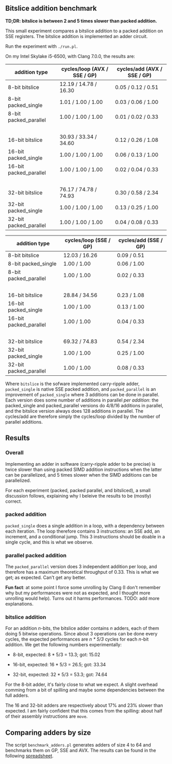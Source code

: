 Bitslice addition benchmark
---

**TD;DR: bitslice is between 2 and 5 times slower than packed addition.**

This small experiment compares a bitslice addition to a packed
addition on SSE registers. The bitslice addition is implemented an
adder circuit.

Run the experiment with `./run.pl`.

On my Intel Skylake i5-6500, with Clang 7.0.0, the results are:

|    **addition type**   |  **cycles/loop (AVX / SSE / GP)** |  **cycles/add  (AVX / SSE / GP)** |
| ---------------------- | --------------------------------- | --------------------------------- |
|  8-bit        bitslice |    12.19   /   14.78  /  16.30   |     0.05   /    0.12  /   0.51   | 
|  8-bit   packed_single |     1.01   /    1.00  /   1.00   |     0.03   /    0.06  /   1.00   | 
|  8-bit packed_parallel |     1.00   /    1.00  /   1.00   |     0.01   /    0.02  /   0.33   | 
|         &nbsp;         |             &nbsp;               |                &nbsp;            |
| 16-bit        bitslice |    30.93   /   33.34  /  34.60   |     0.12   /    0.26  /   1.08   | 
| 16-bit   packed_single |     1.00   /    1.00  /   1.00   |     0.06   /    0.13  /   1.00   | 
| 16-bit packed_parallel |     1.00   /    1.00  /   1.00   |     0.02   /    0.04  /   0.33   | 
|         &nbsp;         |             &nbsp;               |                &nbsp;             |
| 32-bit        bitslice |    76.17   /   74.78  /  74.93   |     0.30   /    0.58  /   2.34   | 
| 32-bit   packed_single |     1.00   /    1.00  /   1.00   |     0.13   /    0.25  /   1.00   | 
| 32-bit packed_parallel |     1.00   /    1.00  /   1.00   |     0.04   /    0.08  /   0.33   | 


|    **addition type**   |  **cycles/loop (SSE / GP)** |  **cycles/add  (SSE / GP)** |
| ---------------------- | --------------------------- | --------------------------- |
|  8-bit        bitslice |     12.03    /    16.26     |      0.09    /     0.51     | 
|  8-bit   packed_single |      1.00    /     1.00     |      0.06    /     1.00     | 
|  8-bit packed_parallel |      1.00    /     1.00     |      0.02    /     0.33     | 
|         &nbsp;         |          &nbsp;             |             &nbsp;          |
| 16-bit        bitslice |     28.84    /    34.56     |      0.23    /     1.08     | 
| 16-bit   packed_single |      1.00    /     1.00     |      0.13    /     1.00     | 
| 16-bit packed_parallel |      1.00    /     1.00     |      0.04    /     0.33     | 
|         &nbsp;         |          &nbsp;             |             &nbsp;          |
| 32-bit        bitslice |     69.32    /    74.83     |      0.54    /     2.34     | 
| 32-bit   packed_single |      1.00    /     1.00     |      0.25    /     1.00     | 
| 32-bit packed_parallel |      1.00    /     1.00     |      0.08    /     0.33     |


Where `bitslice` is the sofware implemented carry-ripple adder,
`packed_single` is native SSE packed addition, and `packed_parallel`
is an improvement of `packed_single` where 3 additions can be done in
parallel. Each version does some number of additions in parallel _per
addition_: the packed_single and packed_parallel versions do 4/8/16
additions in parallel, and the bitslice version always does 128
additions in parallel. The cycles/add are therefore simply the
cycles/loop divided by the number of parallel additions.


## Results

### Overall

Implementing an adder in software (carry-ripple adder to be precise)
is twice slower than using packed SIMD addition instructions when the
latter can be parallelized, and 5 times slower when the SIMD additions
can be parallelized.

For each experiment (packed, packed parallel, and bitsliced), a small
discussion follows, explaining why I beleive the results to be
(mostly) correct.

### packed addition

`packed_single` does a single addition in a loop, with a dependency
between each iteration. The loop therefore contains 3 instructions: an
SSE add, an increment, and a conditional jump. This 3 instructions
should be doable in a single cycle, and this is what we observe.

### parallel packed addition

The `packed_parallel` version does 3 independent addition per loop,
and therefore has a maximum theoretical throughput of 0.33. This is
what we get; as expected. Can't get any better.

**Fun fact**: at some point I force some unrolling by Clang (I don't
remember why but my performances were not as expected, and I thought
more unrolling would help). Turns out it harms performances. TODO: add
more explanations.


### bitslice addition

For an addition _n_-bits, the bitslice adder contains _n_ adders, each
of them doing 5 bitwise operations. Since about 3 operations can be
done every cycles, the expected performances are _n * 5/3_ cycles for
each _n_-bit addition. We get the following numbers experimentally:

 - 8-bit, expected: 8 * 5/3 = 13.3; got: 15.02
 
 - 16-bit, expected: 16 * 5/3 = 26.5; got: 33.34
 
 - 32-bit, expected: 32 * 5/3 = 53.3; got: 74.64
 
For the 8-bit adder, it's fairly close to what we expect. A slight
overhead comming from a bit of spilling and maybe some dependencies
between the full adders.

The 16 and 32-bit adders are respectively about 17% and 23% slower
than expected. I am fairly confident that this comes from the
spilling: about half of their assembly instructions are `move`.


## Comparing adders by size


The script `benchmark_adders.pl` generates adders of size 4 to 64 and
benchmarks them on GP, SSE and AVX. The results can be found in the
following
[spreadsheet](https://docs.google.com/spreadsheets/d/17BLaOdQEMvRXepwmvCuXoKrb4Nwoxn8aoEfNqwo1YZY/edit?usp=sharing).

